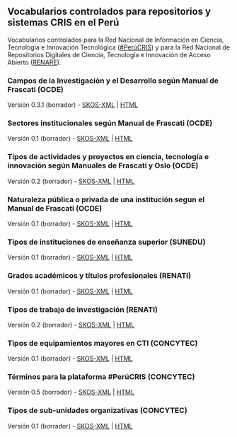 ## Vocabularios controlados para repositorios y sistemas CRIS en el Perú

Vocabularios controlados para la Red Nacional de Información en Ciencia, Tecnología e Innovación Tecnológica ([\#PerúCRIS](http://perucris.concytec.gob.pe)) y para la Red Nacional de Repositorios Digitales de Ciencia, Tecnología e Innovación de Acceso Abierto ([RENARE](http://portal.concytec.gob.pe/index.php/informacion-cti/alicia/red-nacional-de-repositorios-digitales-de-ciencia-tecnologia-e-innovacion-de-acceso-abierto-renare)). 

### Campos de la Investigación y el Desarrollo según Manual de Frascati (OCDE)

Versión 0.3.1 (borrador) - [SKOS-XML](ocde_ford.xml) \| [HTML](ocde_ford.html)

### Sectores institucionales según Manual de Frascati (OCDE)

Versión 0.1 (borrador) - [SKOS-XML](ocde_sectorInstitucional.xml) \| [HTML](ocde_sectorInstitucional.html)

### Tipos de actividades y proyectos en ciencia, tecnología e innovación según Manuales de Frascati y Oslo (OCDE)

Versión 0.2 (borrador) - [SKOS-XML](ocde_tipoProyecto.xml) \| [HTML](ocde_tipoProyecto.html)

###  Naturaleza pública o privada de una institución segun el Manual de Frascati (OCDE)

Versión 0.1 (borrador) - [SKOS-XML](ocde_naturalezaInstitucion.xml) \| [HTML](ocde_naturalezaInstitucion.html)

### Tipos de instituciones de enseñanza superior (SUNEDU)

Versión 0.1 (borrador) - [SKOS-XML](sunedu_tipoInstitucion.xml) \| [HTML](sunedu_tipoInstitucion.html)

### Grados académicos y títulos profesionales (RENATI)

Versión 0.1 (borrador) - [SKOS-XML](renati_level.xml) \| [HTML](renati_level.html)

### Tipos de trabajo de investigación (RENATI)

Versión 0.2 (borrador) - [SKOS-XML](renati_type.xml) \| [HTML](renati_type.html)

### Tipos de equipamientos mayores en CTI (CONCYTEC)

Versión 0.1 (borrador) - [SKOS-XML](concytec_equipamiento.xml) \| [HTML](concytec_equipamiento.html)

### Términos para la plataforma #PerúCRIS (CONCYTEC)

Versión 0.5 (borrador) - [SKOS-XML](concytec_terminos.xml) \| [HTML](concytec_terminos.html)

### Tipos de sub-unidades organizativas (CONCYTEC)

Versión 0.1 (borrador) - [SKOS-XML](concytec_tipo_subunidad.xml) \| [HTML](concytec_tipo_subunidad.html)
